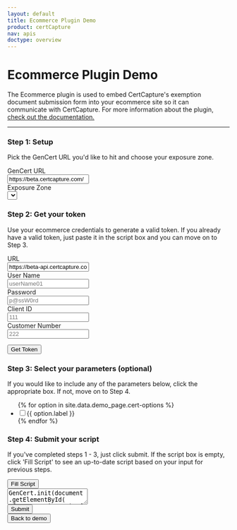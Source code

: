 ```yaml
---
layout: default
title: Ecommerce Plugin Demo
product: certCapture
nav: apis
doctype: overview
---
```

<script src="/public/js/vendor/jquery-2.2.4.min.js"></script>
<script type='text/javascript' src='../cert-demo.js'></script>
<script type='text/javascript' src='https://beta.certcapture.com/Gencert2/js'></script>
<script type='text/javascript'>
    // get all the US exposure zones
    $.ajax({
        url: "https://beta-api.certcapture.com/v2/states",
        type: 'GET',
        headers: {
            'Content-Type': 'application/json',
            'Authorization': "Basic " + window.btoa('api-test:api-test'),
            "x-client-id": 444,
        }
    }).then((res) => {
        let zones = ``;
        res.data.forEach((state) => {
            zones += `<option value=${state.name}>${state.name}</option>`;
        })
        // populate exposure zone drop down
        $('#set-zone').html(zones);
    });
</script>

<h1>Ecommerce Plugin Demo</h1>
<p>The Ecommerce plugin is used to embed CertCapture's exemption document submission form into your ecommerce site so it can communicate with CertCapture. For more information about the plugin, <a href="https://help.avalara.com/0021_Avalara_CertCapture/All_About_CertCapture/Install_Avalara_CertCapture_for_Ecommerce" target="_blank">check out the documentation.</a></p>
<hr id="cert-divider">

<div id="gencert_test">
    <div class="row" >
        <div class="col-md-3">
            <h3>Step 1: Setup</h3>
            <p>Pick the GenCert URL you'd like to hit and choose your exposure zone.</p>
            <form>
                <div class="form-group row">
                    <label for="api-url" class="col-sm-3 col-form-label">GenCert URL</label>
                    <div class="col-sm-9">
                        <input id="gencert-url" class="form-control" placeholder="https://beta.certcapture.com" value="https://beta.certcapture.com/" type="text">
                    </div>
                </div>
                <div class="form-group row">
                    <label for="inputPassword" class="form-control" class="col-sm-3 col-form-label">Exposure Zone</label>
                    <div class="col-sm-9">
                        <select id="set-zone" class="form-control" onChange="updateCertScript();"></select>
                    </div>
                </div>
            </form>
            <h3>Step 2: Get your token</h3>
            <p>Use your ecommerce credentials to generate a valid token. If you already have a valid token, just paste it in the script box and you can move on to Step 3.</p>
            <form>
                <div class="form-group row">
                    <label for="api-url" class="col-sm-3 col-form-label">URL</label>
                    <div class="col-sm-9">
                        <input id="api-url" class="form-control" placeholder="https://beta-api.certcapture.com" value="https://beta-api.certcapture.com" type="text">
                    </div>
                </div>
                <div class="form-group row">
                    <label for="api-user" class="col-sm-3 col-form-label">User Name</label>
                    <div class="col-sm-9">
                        <input id="api-user" class="form-control" placeholder="userName01" type="text">
                    </div>
                </div>
                <div class="form-group row">
                    <label for="api-password" class="col-sm-3 col-form-label">Password</label>
                    <div class="col-sm-9">
                        <input id="api-password" class="form-control" placeholder="p@ssW0rd" type="password">
                    </div>
                </div>
                <div class="form-group row">
                    <label for="client-id" class="col-sm-3 col-form-label">Client ID</label>
                    <div class="col-sm-9">
                        <input id="client-id" class="form-control" placeholder="111" type="text">
                    </div>
                </div>
                <div class="form-group row">
                    <label for="customer-number" class="col-sm-3 col-form-label">Customer Number</label>
                    <div class="col-sm-9">
                        <input id="customer-number" class="form-control" placeholder="222" type="text">
                    </div>
                </div>
            </form>
            <button class="btn btn-primary cert-btn" onclick="getToken()">Get Token</button>
        </div>
        <div class="col-md-3">
            <!-- options -->
            <h3>Step 3: Select your parameters (optional)</h3>
            <p>If you would like to include any of the parameters below, click the appropriate box. If not, move on to Step 4.</p>
            <div>
                <ul id="test-options" onChange="updateCertScript();">
                    {% for option in site.data.demo_page.cert-options %}
                        <li>
                            <label>
                                <input type='checkbox' class="cert-demo-option" id="{{ option.id }}">{{ option.label }}
                            </label>
                        </li>
                    {% endfor %}
                </ul>
            </div>
        </div>
        <!-- request example script -->
        <div class="col-md-6">
            <h3>Step 4: Submit your script</h3>
            <p>If you've completed steps 1 - 3, just click submit. If the script box is empty, click 'Fill Script' to see an up-to-date script based on your input for previous steps.</p>
            <button class="btn btn-link " id="cert-demo-refill-btn" onclick="updateCertScript();">Fill Script</button>
            <div id="script-test">
                <div id="sample-script" class="code-snippet respScroll api-console-output">
                    <textarea id="cert-request" spellcheck="false">
GenCert.init(document.getElementById( 'form-container' ), { 
  edit_purchaser: false, 
  ship_zone: 'Alabama', 
  token: ''
});
GenCert.show();
                    </textarea>
                </div>
                <button class="btn btn-primary" id="cert-demo-submit" onclick="submitEcom();">Submit</button>
            </div>
        </div><!-- end request example script -->
    </div><!-- end row -->
</div><!-- end gencert_test -->

<!-- Form output -->
<div id="form-parent-container">
    <div id="form-container" class="form-output"></div>
</div>
<button class="btn btn-primary cert-btn form-output" id="cert-demo-back-btn" onclick="backToDemo();">Back to demo</button>